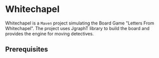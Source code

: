# Whitechapel
Whitechapel is a `Maven` project simulating the Board Game "Letters From Whitechapel". The project uses JgraphT library to build the board and provides the engine for moving detectives.
## Prerequisites


